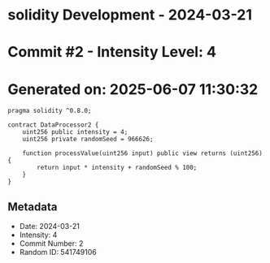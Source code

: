 ﻿# solidity Development - 2024-03-21
# Commit #2 - Intensity Level: 4
# Generated on: 2025-06-07 11:30:32
```solidity
pragma solidity ^0.8.0;

contract DataProcessor2 {
    uint256 public intensity = 4;
    uint256 private randomSeed = 966626;

    function processValue(uint256 input) public view returns (uint256) {
        return input * intensity + randomSeed % 100;
    }
}
```
## Metadata
- Date: 2024-03-21
- Intensity: 4
- Commit Number: 2
- Random ID: 541749106
